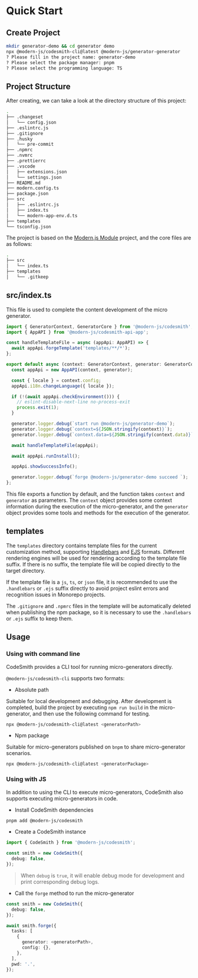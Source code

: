 # Quick Start

## Create Project

```bash
mkdir generator-demo && cd generator demo
npx @modern-js/codesmith-cli@latest @modern-js/generator-generator
? Please fill in the project name: generator-demo
? Please select the package manager: pnpm
? Please select the programming language: TS
```

## Project Structure

After creating, we can take a look at the directory structure of this project:

```bash
.
├── .changeset
│   └── config.json
├── .eslintrc.js
├── .gitignore
├── .husky
│   └── pre-commit
├── .npmrc
├── .nvmrc
├── .prettierrc
├── .vscode
│   ├── extensions.json
│   └── settings.json
├── README.md
├── modern.config.ts
├── package.json
├── src
│   ├── .eslintrc.js
│   ├── index.ts
│   └── modern-app-env.d.ts
├── templates
└── tsconfig.json
```

The project is based on the [Modern.js Module](https://modernjs.dev/module-tools/en) project, and the core files are as follows:

```bash
.
├── src
│   └── index.ts
├── templates
│   └── .gitkeep
```

## src/index.ts

This file is used to complete the content development of the micro generator.

```ts
import { GeneratorContext, GeneratorCore } from '@modern-js/codesmith';
import { AppAPI } from '@modern-js/codesmith-api-app';

const handleTemplateFile = async (appApi: AppAPI) => {
  await appApi.forgeTemplate('templates/**/*');
};

export default async (context: GeneratorContext, generator: GeneratorCore) => {
  const appApi = new AppAPI(context, generator);

  const { locale } = context.config;
  appApi.i18n.changeLanguage({ locale });

  if (!(await appApi.checkEnvironment())) {
    // eslint-disable-next-line no-process-exit
    process.exit(1);
  }

  generator.logger.debug(`start run @modern-js/generator-demo`);
  generator.logger.debug(`context=${JSON.stringify(context)}`);
  generator.logger.debug(`context.data=${JSON.stringify(context.data)}`);

  await handleTemplateFile(appApi);

  await appApi.runInstall();

  appApi.showSuccessInfo();

  generator.logger.debug(`forge @modern-js/generator-demo succeed `);
};
```

This file exports a function by default, and the function takes `context` and `generator` as parameters. The `context` object provides some context information during the execution of the micro-generator, and the `generator` object provides some tools and methods for the execution of the generator.

## templates

The `templates` directory contains template files for the current customization method, supporting [Handlebars](https://handlebarsjs.com/) and [EJS](https://ejs.co/) formats. Different rendering engines will be used for rendering according to the template file suffix. If there is no suffix, the template file will be copied directly to the target directory.

If the template file is a `js`, `ts`, or `json` file, it is recommended to use the `.handlebars` or `.ejs` suffix directly to avoid project eslint errors and recognition issues in Monorepo projects.

The `.gitignore` and `.npmrc` files in the template will be automatically deleted when publishing the npm package, so it is necessary to use the `.handlebars` or `.ejs` suffix to keep them.

## Usage

### Using with command line

CodeSmith provides a CLI tool for running micro-generators directly.

`@modern-js/codesmith-cli` supports two formats:

- Absolute path

Suitable for local development and debugging. After development is completed, build the project by executing `npm run build` in the micro-generator, and then use the following command for testing.

```bash
npx @modern-js/codesmith-cli@latest <generatorPath>
```

- Npm package

Suitable for micro-generators published on `bnpm` to share micro-generator scenarios.

```bash
npx @modern-js/codesmith-cli@latest <generatorPackage>
```

### Using with JS

In addition to using the CLI to execute micro-generators, CodeSmith also supports executing micro-generators in code.

- Install CodeSmith dependencies

```bash
pnpm add @modern-js/codesmith
```

- Create a CodeSmith instance

```ts
import { CodeSmith } from '@modern-js/codesmith';

const smith = new CodeSmith({
  debug: false,
});
```

> When `debug` is `true`, it will enable debug mode for development and print corresponding debug logs.

- Call the `forge` method to run the micro-generator

```ts
const smith = new CodeSmith({
  debug: false,
});

await smith.forge({
  tasks: [
    {
      generator: <generatorPath>,
      config: {},
    },
  ],
  pwd: '.',
});
```
